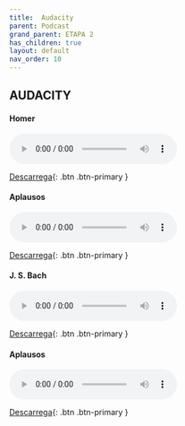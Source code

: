 ```yaml
---
title:  Audacity
parent: Podcast
grand_parent: ETAPA 2
has_children: true
layout: default
nav_order: 10
---
```




## **AUDACITY**



#### Homer

<audio controls>
  <source src="sons/Homer.mp3" type="audio/ogg">
  El teu navegador no suporta l'àudio.
</audio>

[Descarrega](sons/Homer.mp3){: .btn .btn-primary }



#### Aplausos

<audio controls>
  <source src="sons/Aplausos.ogg" type="audio/ogg">
  El teu navegador no suporta l'àudio.
</audio>

[Descarrega](sons/Aplausos.ogg){: .btn .btn-primary }


#### J. S. Bach

<audio controls>
  <source src="sons/Bach.ogg" type="audio/ogg">
  El teu navegador no suporta l'àudio.
</audio>

[Descarrega](sons/Bach.ogg){: .btn .btn-primary }


#### Aplausos

<audio controls>
  <source src="/ETAPA2/sons/Aplausos.ogg" type="audio/ogg">
  El teu navegador no suporta l'àudio.
</audio>

[Descarrega](/ETAPA2/sons/Aplausos.ogg){: .btn .btn-primary }